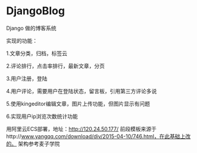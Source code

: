 # DjangoBlog
Django 做的博客系统

 实现的功能： 

  1.文章分类，归档，标签云 

  2.评论排行，点击率排行，最新文章，分页 

  3.用户注册，登陆

  4.用户评论，需要用户在登陆状态，留言板，引用第三方评论多说 

  5.使用kingeditor编辑文章，图片上传功能，但图片显示有问题 

  6.实现用户ip浏览次数统计功能  
  
  用阿里云ECS部署，地址：http://120.24.50.177/
  前段模板来源于http://www.yangqq.com/download/div/2015-04-10/746.html，在此基础上改的。
  架构参考麦子学院


